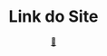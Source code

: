 <h1 align="center"><strong>Link do Site</strong></h1>
<div align="center">
   <a href="https://loooore.github.io/local-de-votacao/" target="_blank" rel="external">🔗</a>
</div>
